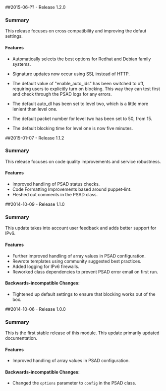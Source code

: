##2015-06-?? - Release 1.2.0

### Summary

This release focuses on cross compatibility and improving the defaut settings.

#### Features

- Automatically selects the best options for Redhat and Debian family systems.

- Signature updates now occur using SSL instead of HTTP.

- The default value of "enable_auto_ids" has been switched to off, requiring
  users to explicitly turn on blocking. This way they can test first and check
  through the PSAD logs for any errors.

- The default auto_dl has been set to level two, which is a little more lenient than
  level one.

- The default packet number for level two has been set to 50, from 15.

- The default blocking time for level one is now five minutes.



##2015-01-07 - Release 1.1.2

### Summary

This release focuses on code quality improvements and service robustness.

#### Features

- Improved handling of PSAD status checks.
- Code Formatting Improvements based around puppet-lint.
- Fleshed out comments in the PSAD class.



##2014-10-09 - Release 1.1.0

### Summary

This update takes into account user feedback and adds better support for IPv6.

#### Features

- Further improved handling of array values in PSAD configuration.
- Rewrote templates using community suggested best practices.
- Added logging for IPv6 firewalls.
- Reworked class dependencies to prevent PSAD error email on first run.

#### Backwards-incompatible Changes:

- Tightened up default settings to ensure that blocking works out of the box.



##2014-10-06 - Release 1.0.0

### Summary

This is the first stable release of this module. This update primarily updated
documentation.

#### Features

- Improved handling of array values in PSAD configuration.

#### Backwards-incompatible Changes:

- Changed the `options` parameter to `config` in the PSAD class.
